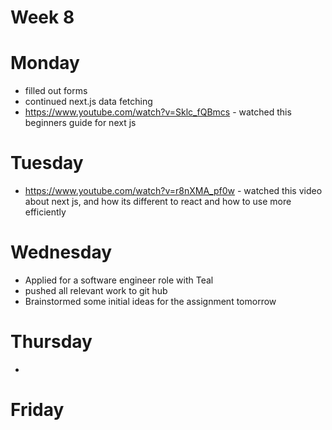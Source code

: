 # Week 8

# Monday

- filled out forms
- continued next.js data fetching
- https://www.youtube.com/watch?v=Sklc_fQBmcs - watched this beginners guide for next js

# Tuesday

- https://www.youtube.com/watch?v=r8nXMA_pf0w - watched this video about next js, and how its different to react and how to use more efficiently

# Wednesday

- Applied for a software engineer role with Teal
- pushed all relevant work to git hub
- Brainstormed some initial ideas for the assignment tomorrow

# Thursday

-

# Friday
